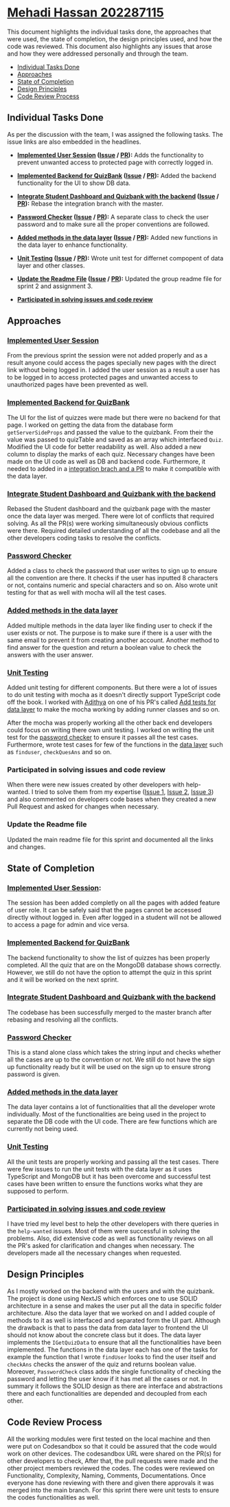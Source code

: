# [Mehadi Hassan 202287115](https://github.com/mehadihn)

This document highlights the individual tasks done, the approaches that were used, the state of completion, the design principles used, and how the code was reviewed. This document also highlights any issues that arose and how they were addressed personally and through the team.

- [Individual Tasks Done](#individual-tasks-done)
- [Approaches](#approaches)
- [State of Completion](#state-of-completion)
- [Design Principles](#design-principles)
- [Code Review Process](#code-review-process)

## Individual Tasks Done

As per the discussion with the team, I was assigned the following tasks. The issue links are also embedded in the headlines.

- **[Implemented User Session](#implemented-user-session) ([Issue](https://github.com/MUN-COMP6905/project-hteam/issues/87) / [PR](https://github.com/MUN-COMP6905/project-hteam/pull/88)):** Adds the functionality to prevent unwanted access to protected page with correctly logged in.

- **[Implemented Backend for QuizBank](#implemented-backend-for-quizbank) ([Issue](https://github.com/MUN-COMP6905/project-hteam/issues/104) / [PR](https://github.com/MUN-COMP6905/project-hteam/pull/109)):** Added the backend functionality for the UI to show DB data.

- **[Integrate Student Dashboard and Quizbank with the backend](#integrate-student-dashboard-and-quizbank-with-the-backend) ([Issue](https://github.com/MUN-COMP6905/project-hteam/issues/120) / [PR](https://github.com/MUN-COMP6905/project-hteam/pull/135)):** Rebase the  integration branch with the master.

- **[Password Checker](#password-checker) ([Issue](https://github.com/MUN-COMP6905/project-hteam/issues/126) / [PR](https://github.com/MUN-COMP6905/project-hteam/pull/134)):** A separate class to check the user password and to make sure all the proper conventions are followed.

- **[Added methods in the data layer](#added-methods-in-the-data-layer) ([Issue](https://github.com/MUN-COMP6905/project-hteam/issues/126) / [PR](https://github.com/MUN-COMP6905/project-hteam/pull/134)):** Added new functions in the data layer to enhance functionality.

- **[Unit Testing](#unit-testing) ([Issue](https://github.com/MUN-COMP6905/project-hteam/issues/126) / [PR](https://github.com/MUN-COMP6905/project-hteam/pull/134)):** Wrote unit test for differnet compopent of data layer and other classes.

- **[Update the Readme File](#update-the-readme-file) ([Issue](https://github.com/MUN-COMP6905/project-hteam/issues/136) / [PR](https://github.com/MUN-COMP6905/project-hteam/pull/137)):** Updated the group readme file for sprint 2 and assignment 3.

- **[Participated in solving issues and code review](#participated-in-solving-issues-and-code-review)**

## Approaches

### [Implemented User Session](https://github.com/MUN-COMP6905/project-hteam/pull/88)

From the previous sprint the session were not added properly and as a result anyone could access the pages specially new pages with the direct link without being logged in. I added the user session as a result a user has to be logged in to access protected pages and unwanted access to unauthorized pages have been prevented as well.

### [Implemented Backend for QuizBank](https://github.com/MUN-COMP6905/project-hteam/pull/109)

The UI for the list of quizzes were made but there were no backend for that page. I worked on getting the data from the database form `getServerSideProps` and passed the value to the quizbank. From their the value was passed to quizTable and saved as an array which interfaced `Quiz`. Modified the UI code for better readability as well. Also added a new column to display the marks of each quiz. Necessary changes have been made on the UI code as well as DB and backend code. Furthermore, it needed to added in a [integration brach and a PR](https://github.com/MUN-COMP6905/project-hteam/pull/119) to make it compatible with the data layer.

### [Integrate Student Dashboard and Quizbank with the backend](https://github.com/MUN-COMP6905/project-hteam/pull/135)

Rebased the Student dashboard and the quizbank page with the master once the data layer was merged. There were lot of conflicts that required solving. As all the PR(s) were working simultaneously obvious conflicts were there. Required detailed understanding of all the codebase and all the other developers coding tasks to resolve the conflicts.

### [Password Checker](https://github.com/MUN-COMP6905/project-hteam/pull/134)

Added a class to check the password that user writes to sign up to ensure all the convention are there. It checks if the user has inputted 8 characters or not, contains numeric and special characters and so on. Also wrote unit testing for that as well with mocha will all the test cases.

### [Added methods in the data layer](https://github.com/MUN-COMP6905/project-hteam/pull/134)

Added multiple methods in the data layer like finding user to check if the user exists or not. The purpose is to make sure if there is a user with the same email to prevent it from creating another account. Another method to find answer for the question and return a boolean value to check the answers with the user answer.

### [Unit Testing](https://github.com/MUN-COMP6905/project-hteam/pull/134)

Added unit testing for different components. But there were a lot of issues to do unit testing with mocha as it doesn't directly support TypeScript code off the book. I worked with [Adithya](https://github.com/xocolatl-aficionado) on one of his PR's called [Add tests for data layer](https://github.com/MUN-COMP6905/project-hteam/pull/132) to make the mocha working by adding runner classes and so on.

After the mocha was properly working all the other back end developers could focus on writing there own unit testing. I worked on writing the unit test for the [password checker](#password-checker) to ensure it passes all the test cases. Furthermore, wrote test cases for few of the functions in the [data layer](#added-methods-in-the-data-layer) such as `finduser`, `checkQuesAns` and so on.

### Participated in solving issues and code review

When there were new issues created by other developers with help-wanted. I tried to solve them from my expertise ([Issue 1](https://github.com/MUN-COMP6905/project-hteam/issues/94), [Issue 2](https://github.com/MUN-COMP6905/project-hteam/issues/123), [Issue 3](https://github.com/MUN-COMP6905/project-hteam/issues/90)) and also commented on developers code bases when they created a new Pull Request and asked for changes when necessary.

### Update the Readme file

Updated the main readme file for this sprint and documented all the links and changes. 

## State of Completion

### [Implemented User Session](#implemented-user-session):

The session has been added completly on all the pages with added feature of user role. It can be safely said that the pages cannot be accessed directly without logged in. Even after logged in a student will not be allowed to access a page for admin and vice versa.

### [Implemented Backend for QuizBank](#implemented-backend-for-quizbank)

The backend functionality to show the list of quizzes has been properly completed. All the quiz that are on the MongoDB database shows correctly. However, we still do not have the option to attempt the quiz in this sprint and it will be worked on the next sprint.

### [Integrate Student Dashboard and Quizbank with the backend](#integrate-student-dashboard-and-quizbank-with-the-backend)

The codebase has been successfully merged to the master branch after rebasing and resolving all the conflicts.

### [Password Checker](#password-checker)

This is a stand alone class which takes the string input and checks whether all the cases are up to the convention or not. We still do not have the sign up functionality ready but it will be used on the sign up to ensure strong password is given.

### [Added methods in the data layer](#added-methods-in-the-data-layer)

The data layer contains a lot of functionalities that all the developer wrote individually. Most of the functionalities are being used in the project to separate the DB code with the UI code. There are few functions which are currently not being used.

### [Unit Testing](#unit-testing)

All the unit tests are properly working and passing all the test cases. There were few issues to run the unit tests with the data layer as it uses TypeScript and MongoDB but it has been overcome and successful test cases have been written to ensure the functions works what they are supposed to perform.

### [Participated in solving issues and code review](#participated-in-solving-issues-and-code-review)

I have tried my level best to help the other developers with there queries in the `help-wanted` issues. Most of them were successful in solving the problems. Also, did extensive code as well as functionality reviews on all the PR's asked for clarification and changes when necessary. The developers made all the necessary changes when requested.

## Design Principles

As I mostly worked on the backend with the users and with the quizbank. The project is done using NextJS which enforces one to use SOLID architecture in a sense and makes the user put all the data in specific folder architecture. Also the data layer that we worked on and I added couple of methods to it as well is interfaced and separated form the UI part. Although the drawback is that to pass the data from data layer to frontend the UI should not know about the concrete class but it does. The data layer implements the `IGetQuizData` to ensure that all the functionalities have been implemented. The functions in the data layer each has one of the tasks for example the function that I wrote `findUser` looks to find the user itself and `checkAns` checks the answer of the quiz and returns boolean value. Moreover, `PasswordCheck` class adds the single functionality of checking the password and letting the user know if it has met all the cases or not. In summary it follows the SOLID design as there are interface and abstractions there and each functionalities are depended and decoupled from each other.

## Code Review Process

All the working modules were first tested on the local machine and then were put on Codesandbox so that it could be assured that the code would work on other devices. The codesandbox URL were shared on the PR(s) for other developers to check, After that, the pull requests were made and the other project members reviewed the codes. The codes were reviewed on Functionality, Complexity, Naming, Comments, Documentations. Once everyone has done reviewing with there and given there approvals it was merged into the main branch. For this sprint there were unit tests to ensure the codes functionalities as well.
